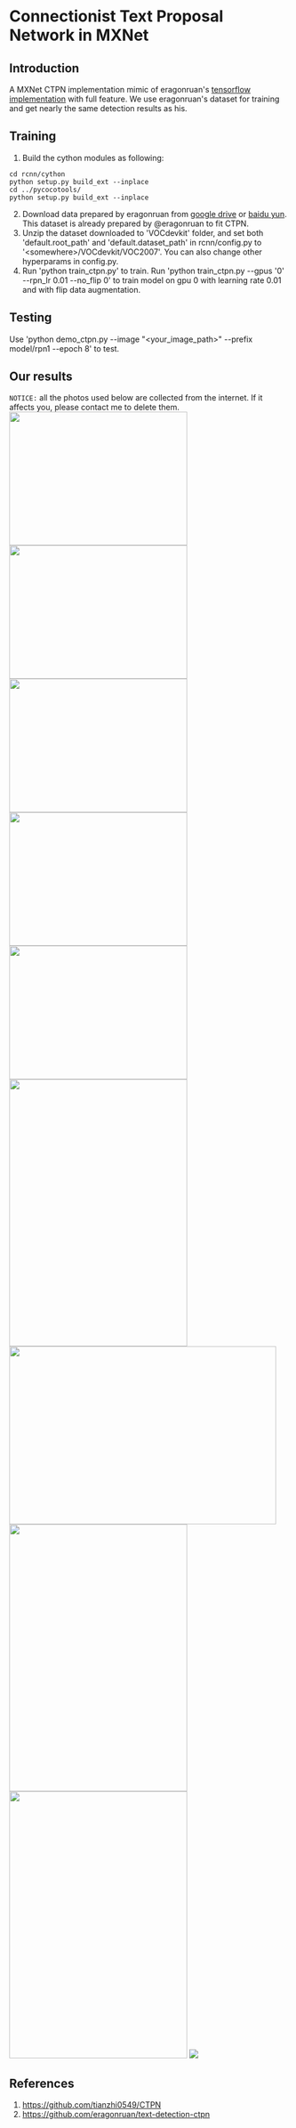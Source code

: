 # Connectionist Text Proposal Network in MXNet

## Introduction
A MXNet CTPN implementation mimic of eragonruan's [tensorflow implementation](https://github.com/eragonruan/text-detection-ctpn) with full feature. We use eragonruan's dataset for training and get nearly the same detection results as his.

## Training
1. Build the cython modules as following:
```
cd rcnn/cython
python setup.py build_ext --inplace
cd ../pycocotools/
python setup.py build_ext --inplace
```
2. Download data prepared by eragonruan from [google drive](https://drive.google.com/open?id=0B_WmJoEtfGhDRl82b1dJTjB2ZGc) or [baidu yun](https://pan.baidu.com/s/1kUNTl1l). This dataset is already prepared by @eragonruan to fit CTPN.
3. Unzip the dataset downloaded to 'VOCdevkit' folder, and set both 'default.root_path' and 'default.dataset_path' in rcnn/config.py to '&lt;somewhere&gt;/VOCdevkit/VOC2007'. You can also change other hyperparams in config.py.
4. Run 'python train_ctpn.py' to train. Run 'python train_ctpn.py --gpus '0' --rpn_lr 0.01 --no_flip 0' to train model on gpu 0 with learning rate 0.01 and with flip data augmentation.

## Testing
Use 'python demo_ctpn.py --image "&lt;your_image_path&gt;" --prefix model/rpn1 --epoch 8' to test.

## Our results
`NOTICE:` all the photos used below are collected from the internet. If it affects you, please contact me to delete them.
<img src="/results/demo.jpg" width=320 height=240 /><img src="/results/demo2.jpg" width=320 height=240 />
<img src="/results/demo3.jpg" width=320 height=240 /><img src="/results/demo4.jpg" width=320 height=240 />
<img src="/results/demo5.jpg" width=320 height=240 />
<img src="/results/demo6.jpg" width=320 height=480 />
<img src="/results/demo7.jpg" width=480 height=320/>
<img src="/results/demo8.jpg" width=320 height=480/><img src="/results/demo9.jpg" width=320 height=480/>
<img src="/results/demo10.jpg" />


## References
1. https://github.com/tianzhi0549/CTPN
2. https://github.com/eragonruan/text-detection-ctpn